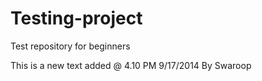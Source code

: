 Testing-project
===============

Test repository for beginners

This is a new text added @ 4.10 PM 9/17/2014 By Swaroop 
